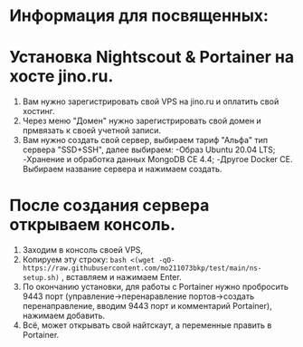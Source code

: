 # Информация для посвященных:
# Установка Nightscout & Portainer на хосте jino.ru.
1. Вам нужно зарегистрировать свой VPS на jino.ru и оплатить свой хостинг.
2. Через меню "Домен" нужно зарегистрировать свой домен и прмвязать к своей учетной записи.
3. Вам нужно создать свой сервер, выбираем тариф "Альфа" тип сервера "SSD+SSH", далее выбираем:
-Образ Ubuntu 20.04 LTS; -Хранение и обработка данных MongoDB CE 4.4; -Другое Docker CE. Выбираем название сервера и нажимаем создать.

# После создания сервера открываем консоль.

1. Заходим в консоль своей VPS,
2. Копируем эту строку: `bash <(wget -qO- https://raw.githubusercontent.com/mo211073bkp/test/main/ns-setup.sh)` , вставляем и нажимаем Enter.
3. По окончанию установки, для работы с Portainer нужно пробросить 9443 порт (управление->перенаравление портов->создать перенаправление, вводим 9443 порт и комментарий Portainer), нажимаем добавить.
4. Всё, может открывать свой найтскаут, а переменные править в Portainer.

